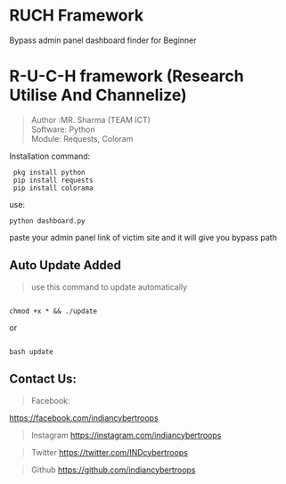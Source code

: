 # RUCH Framework
Bypass admin panel dashboard finder for Beginner 
																	
# R-U-C-H framework (Research Utilise And Channelize)				         	
>Author :MR. Sharma (TEAM ICT)		             
>Software: Python 							                    	
> Module: Requests, Coloram					          	
		

Installation command:
	
	 pkg install python
	 pip install requests
	 pip install colorama 
use: 
```
python dashboard.py
```
paste your admin panel link of victim site and it will give you bypass path
## Auto Update Added 
>use this command to update automatically
```

chmod +x * && ./update
```
or
```

bash update
```



## Contact Us: 
>Facebook:

https://facebook.com/indiancybertroops


>Instagram
https://instagram.com/indiancybertroops


>Twitter
https://twitter.com/INDcybertroops


>Github
https://github.com/indiancybertroops

